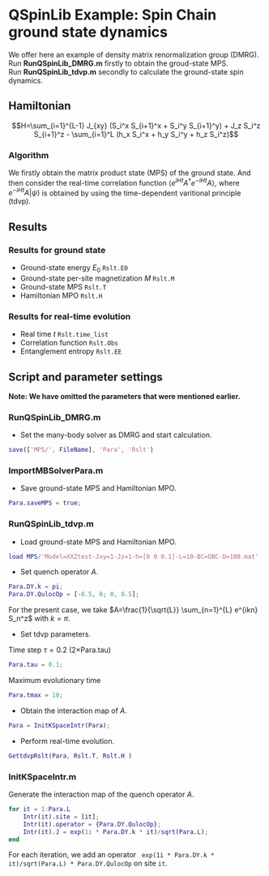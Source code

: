 # QSpinLib Example\: Spin Chain ground state dynamics
We offer here an example of density matrix renormalization group (DMRG). \
Run **RunQSpinLib_DMRG.m** firstly to obtain the groud-state MPS. \
Run **RunQSpinLib_tdvp.m** secondly to calculate the ground-state spin dynamics.

## Hamiltonian ##
$$H=\sum_{i=1}^{L-1} J_{xy} (S_i^x S_{i+1}^x + S_i^y S_{i+1}^y) + J_z S_i^z S_{i+1}^z - \sum_{i=1}^L (h_x S_i^x + h_y S_i^y + h_z S_i^z)$$

### Algorithm ###
We firstly obtain the matrix product state (MPS) of the ground state. And then consider the real-time correlation function 
$\langle e^{iHt}A^\dagger e^{-iHt} A \rangle$, where $e^{-iHt} A|\psi \rangle$ is obtained by using the time-dependent varitional principle (tdvp).

## Results ##
### Results for ground state ###
* Ground-state energy $E_0$ ```Rslt.E0```
* Ground-state per-site magnetization $M$ ```Rslt.M```
* Ground-state MPS ```Rslt.T```
* Hamiltonian MPO ```Rslt.H```

### Results for real-time evolution ###
* Real time $t$ ```Rslt.time_list```
* Correlation function ```Rslt.Obs```
* Entanglement entropy ```Rslt.EE```

## Script and parameter settings ##
**Note: We have omitted the parameters that were mentioned earlier.**

### RunQSpinLib_DMRG.m ###

* Set the many-body solver as DMRG and start calculation.
```matlab
save(['MPS/', FileName], 'Para', 'Rslt')
```

### ImportMBSolverPara.m ###
* Save ground-state MPS and Hamiltonian MPO.
```matlab
Para.saveMPS = true;
```

### RunQSpinLib_tdvp.m ###
* Load ground-state MPS and Hamiltonian MPO.
```matlab
load MPS/'Model=XXZtest-Jxy=1-Jz=1-h=[0 0 0.1]-L=10-BC=OBC-D=100.mat'
```
* Set quench operator $A$.
```matlab
Para.DY.k = pi;
Para.DY.QulocOp = [-0.5, 0; 0, 0.5];
```
For the present case, we take $A=\frac{1}{\sqrt{L}} \sum_{n=1}^{L} e^{ikn} S_n^z$ with $k=\pi$.

* Set tdvp parameters.

Time step $\tau=0.2$ (2$\times$Para.tau) 
``` matlab 
Para.tau = 0.1;
```
Maximum evolutionary time
```matlab
Para.tmax = 10;
```
* Obtain the interaction map of $A$.
```matlab
Para = InitKSpaceIntr(Para);
```

* Perform real-time evolution.
```matlab
GettdvpRslt(Para, Rslt.T, Rslt.H )
```

### InitKSpaceIntr.m ###
Generate the interaction map of the quench operator $A$.
```matlab
for it = 1:Para.L
    Intr(it).site = [it];
    Intr(it).operator = {Para.DY.QulocOp};
    Intr(it).J = exp(1i * Para.DY.k * it)/sqrt(Para.L);
end
```
For each iteration, we add an operator ``` exp(1i * Para.DY.k * it)/sqrt(Para.L) * Para.DY.QulocOp``` on site ```it```. 
